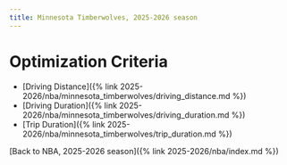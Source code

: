 ```yaml
---
title: Minnesota Timberwolves, 2025-2026 season
---
```


# Optimization Criteria
- [Driving Distance]({% link 2025-2026/nba/minnesota_timberwolves/driving_distance.md %})
- [Driving Duration]({% link 2025-2026/nba/minnesota_timberwolves/driving_duration.md %})
- [Trip Duration]({% link 2025-2026/nba/minnesota_timberwolves/trip_duration.md %})

[Back to NBA, 2025-2026 season]({% link 2025-2026/nba/index.md %})
